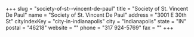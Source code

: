 +++
slug = "society-of-st--vincent-de-paul"
title = "Society of St. Vincent De Paul"
name = "Society of St. Vincent De Paul"
address = "3001 E 30th St"
cityIndexKey = "city-in-indianapolis"
city = "Indianapolis"
state = "IN"
postal = "46218"
website = ""
phone = "317 924-5769"
fax = ""
+++
